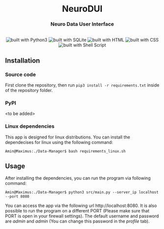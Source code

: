 <div align="center">
<br/>
<h1>NeuroDUI</h1>
<h3>Neuro Data User Interface</h3>
<br/>
<img src="https://img.shields.io/badge/Python-14354C?style=for-the-badge&logo=python&logoColor=white" alt="built with Python3" />
<img src="https://img.shields.io/badge/sqlite-%2307405e.svg?style=for-the-badge&logo=sqlite&logoColor=white" alt="built with SQLite" />
<img src="https://img.shields.io/badge/html5-%23E34F26.svg?style=for-the-badge&logo=html5&logoColor=white" alt="built with HTML" />
<img src="https://img.shields.io/badge/css3-%231572B6.svg?style=for-the-badge&logo=css3&logoColor=white" alt="built with CSS" />
<img src="https://img.shields.io/badge/shell_script-%23121011.svg?style=for-the-badge&logo=gnu-bash&logoColor=white" alt="built with Shell Script" />


</div>





## Installation

### Source code
First clone the repository, then run `pip3 install -r requirements.txt` inside of the repository folder.

### PyPI
\<to be added\>

### Linux dependencies
This app is designed for linux distributions. You can install the dependecises for linux using the following command:
```console
Amin@Maximus:./Data-Manager$ bash requirements_linux.sh

```

## Usage

After installing the dependencies, you can run the program via following command:
```console
Amin@Maximus:./Data-Manager$ python3 src/main.py --server_ip localhost --port 8080

```
You can access the app via the following url http://localhost:8080. It is also possible to run the program on a different PORT (Please make sure that PORT is open in your firewall settings). 
The default username and password are *admin* and *admin* (You can change this password in the <em>profile</em> tab).
